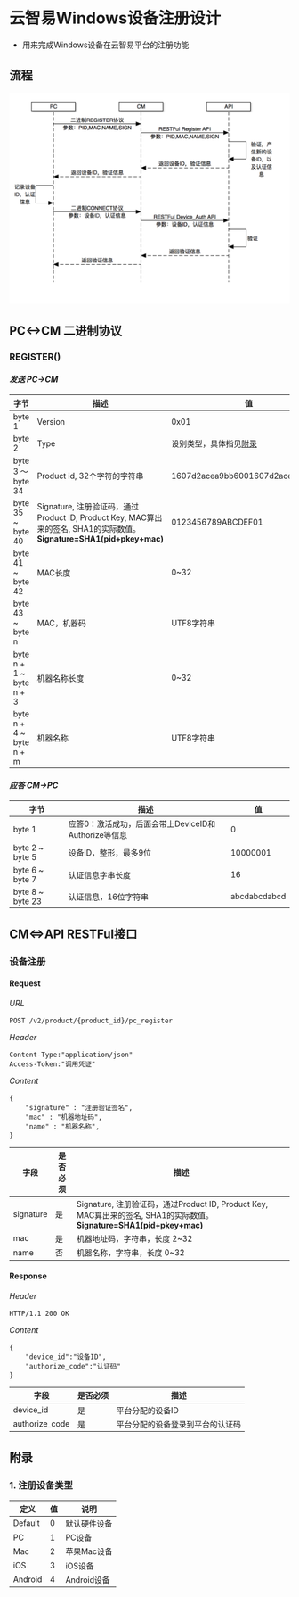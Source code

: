 # 云智易Windows设备注册设计

* 用来完成Windows设备在云智易平台的注册功能

## 流程

![](images/Windows_reg.png)

## PC<->CM 二进制协议

### REGISTER()

#### *发送 PC->CM*

| 字节 | 描述 | 值 |
| --- | --- | --- |
| byte 1 | Version | 0x01 |
| byte 2 | Type | 设别类型，具体指见[附录](#device_type) |
| byte 3 ～ byte 34 | Product id, 32个字符的字符串 | 1607d2acea9bb6001607d2acea9bb601 |
| byte 35 ~ byte 40 | Signature, 注册验证码，通过Product ID, Product Key, MAC算出来的签名, SHA1的实际数值。**Signature=SHA1(pid+pkey+mac)** | 0123456789ABCDEF01 |
| byte 41 ~ byte 42 | MAC长度 | 0~32 |
| byte 43 ~ byte n | MAC，机器码 | UTF8字符串 |
| byte n + 1 ~ byte n + 3 | 机器名称长度 | 0~32 |
| byte n + 4 ~ byte n + m | 机器名称 | UTF8字符串 |



#### *应答 CM->PC*

| 字节 | 描述 | 值 |
| --- | --- | --- |
| byte 1 | 应答0：激活成功，后面会带上DeviceID和Authorize等信息 | 0 |
| byte 2 ~ byte 5	| 设备ID，整形，最多9位 | 10000001 |
| byte 6 ~ byte 7 | 认证信息字串长度 | 16 |
| byte 8 ~ byte 23 | 认证信息，16位字符串| abcdabcdabcd |

## CM<=>API RESTFul接口

### 设备注册

#### Request

*URL*

```
POST /v2/product/{product_id}/pc_register
```

*Header*

```
Content-Type:"application/json"
Access-Token:"调用凭证"
```

*Content*

```
{
    "signature" : "注册验证签名",
    "mac" : "机器地址码",
    "name" : "机器名称",
}
```
| 字段 | 是否必须 | 描述 |
| ---- | ---- | ---- |
| signature | 是 | Signature, 注册验证码，通过Product ID, Product Key, MAC算出来的签名, SHA1的实际数值。**Signature=SHA1(pid+pkey+mac)** |
| mac | 是 | 机器地址码，字符串，长度 2~32 |
| name | 否 | 机器名称，字符串，长度 0~32 |

#### Response

*Header*

```
HTTP/1.1 200 OK
```

*Content*

```
{
    "device_id":"设备ID",
    "authorize_code":"认证码"
}
```

| 字段 | 是否必须 | 描述 |
| ---- | ---- | ---- |
| device_id | 是 | 平台分配的设备ID |
| authorize_code | 是 | 平台分配的设备登录到平台的认证码 |

## 附录

### <a name="device_type">1. 注册设备类型</a>

| 定义 | 值 | 说明 |
| --- | --- | --- |
| Default | 0 | 默认硬件设备 |
| PC | 1 | PC设备 |
| Mac | 2 | 苹果Mac设备 |
| iOS | 3 | iOS设备 |
| Android | 4 | Android设备 |
